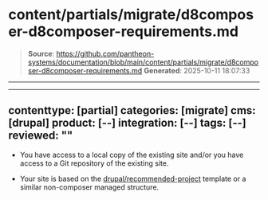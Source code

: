 # content/partials/migrate/d8composer-d8composer-requirements.md

> **Source**: https://github.com/pantheon-systems/documentation/blob/main/content/partials/migrate/d8composer-d8composer-requirements.md
> **Generated**: 2025-10-11 18:07:33

---

---
contenttype: [partial]
categories: [migrate]
cms: [drupal]
product: [--]
integration: [--]
tags: [--]
reviewed: ""
---

- You have access to a local copy of the existing site and/or you have access to a Git repository of the existing site.

- Your site is based on the [drupal/recommended-project]() template or a similar non-composer managed structure.
